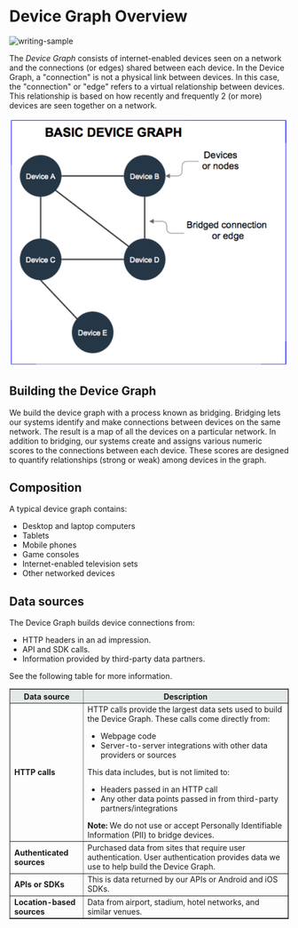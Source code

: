 # Device Graph Overview

![writing-sample](https://img.shields.io/badge/status-writing%20sample-brightgreen)

The _Device Graph_ consists of internet-enabled devices seen on a network and the connections (or edges) shared between each device. In the Device Graph, a "connection" is not a physical link between devices. In this case, the "connection" or "edge" refers to a virtual relationship between devices. This relationship is based on how recently and frequently 2 (or more) devices are seen together on a network.

![basic-graph](../images/device-graph.PNG)

## Building the Device Graph

We build the device graph with a process known as bridging. Bridging lets our systems identify and make connections between devices on the same network. The result is a map of all the devices on a particular network. In addition to bridging, our systems create and assigns various numeric scores to the connections between each device. These scores are designed to quantify relationships (strong or weak) among devices in the graph.

## Composition

A typical device graph contains:

- Desktop and laptop computers
- Tablets
- Mobile phones
- Game consoles
- Internet-enabled television sets
- Other networked devices

## Data sources

The Device Graph builds device connections from:

- HTTP headers in an ad impression.
- API and SDK calls.
- Information provided by third-party data partners.

See the following table for more information.

<html>
<table border="1">
<tr bgcolor=#E5E8E8>
<th>Data source</th><th>Description</th>
</tr>
<tr>
<td><b>HTTP calls</b></td>
<td>HTTP calls provide the largest data sets used to build the Device Graph. These calls come directly from:
    <ul>
        <li>Webpage code</li>
        <li>Server-to-server integrations with other data providers or sources</li>
    </ul>
This data includes, but is not limited to:
    <ul>
        <li>Headers passed in an HTTP call</li>
        <li>Any other data points passed in from third-party partners/integrations</li>
    </ul>
    <b>Note:</b> We do not use or accept Personally Identifiable Information (PII) to bridge devices.
</td>
</tr>
<tr>
<td><b>Authenticated sources</b></td>
<td>Purchased data from sites that require user authentication. User authentication provides data we use to help build the Device Graph.
</td>
</tr>
<td><b>APIs or SDKs</b></td>
<td>This is data returned by our APIs or Android and iOS SDKs.</td>
</tr>
<tr>
<td><b>Location-based sources</b></td>
<td>Data from airport, stadium, hotel networks, and similar venues.</td>
</tr>
</table>
</html>








